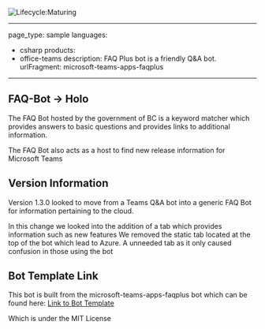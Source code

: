 ![Lifecycle:Maturing](https://img.shields.io/badge/Lifecycle-Maturing-007EC6)

---
page_type: sample
languages:
- csharp
products:
- office-teams
description: FAQ Plus bot is a friendly Q&A bot.
urlFragment: microsoft-teams-apps-faqplus
---

## FAQ-Bot -> Holo
The FAQ Bot hosted by the government of BC is a keyword matcher which provides answers to basic questions and provides links to additional information. 

The FAQ Bot also acts as a host to find new release information for Microsoft Teams

## Version Information
Version 1.3.0 looked to move from a Teams Q&A bot into a generic FAQ Bot for information pertaining to the cloud. 

In this change we looked into the addition of a tab which provides information such as new features
We removed the static tab located at the top of the bot which lead to Azure. A unneeded tab as it only caused confusion in those using the bot

## Bot Template Link
This bot is built from the microsoft-teams-apps-faqplus bot which can be found here:
[Link to Bot Template](https://github.com/OfficeDev/microsoft-teams-apps-faqplus)

Which is under the MIT License
